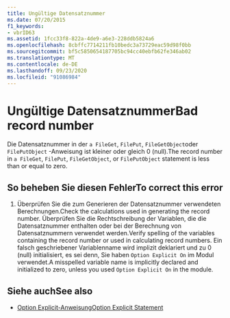```yaml
---
title: Ungültige Datensatznummer
ms.date: 07/20/2015
f1_keywords:
- vbrID63
ms.assetid: 1fcc33f8-822a-4de9-a6e3-228ddb5824a6
ms.openlocfilehash: 8cbffc7714211fb10bedc3a73729eac59d98f0bb
ms.sourcegitcommit: bf5c5850654187705bc94cc40ebfb62fe346ab02
ms.translationtype: MT
ms.contentlocale: de-DE
ms.lasthandoff: 09/23/2020
ms.locfileid: "91086984"
---
```

# <a name="bad-record-number"></a><span data-ttu-id="c5a3a-102">Ungültige Datensatznummer</span><span class="sxs-lookup"><span data-stu-id="c5a3a-102">Bad record number</span></span>

<span data-ttu-id="c5a3a-103">Die Datensatznummer in der `a FileGet`, `FilePut`, `FileGetObject`oder `FilePutObject` -Anweisung ist kleiner oder gleich 0 (null).</span><span class="sxs-lookup"><span data-stu-id="c5a3a-103">The record number in `a FileGet`, `FilePut`, `FileGetObject`, or `FilePutObject` statement is less than or equal to zero.</span></span>  
  
## <a name="to-correct-this-error"></a><span data-ttu-id="c5a3a-104">So beheben Sie diesen Fehler</span><span class="sxs-lookup"><span data-stu-id="c5a3a-104">To correct this error</span></span>  
  
1. <span data-ttu-id="c5a3a-105">Überprüfen Sie die zum Generieren der Datensatznummer verwendeten Berechnungen.</span><span class="sxs-lookup"><span data-stu-id="c5a3a-105">Check the calculations used in generating the record number.</span></span> <span data-ttu-id="c5a3a-106">Überprüfen Sie die Rechtschreibung der Variablen, die die Datensatznummer enthalten oder bei der Berechnung von Datensatznummern verwendet werden.</span><span class="sxs-lookup"><span data-stu-id="c5a3a-106">Verify spelling of the variables containing the record number or used in calculating record numbers.</span></span> <span data-ttu-id="c5a3a-107">Ein falsch geschriebener Variablenname wird implizit deklariert und zu 0 (null) initialisiert, es sei denn, Sie haben `Option Explicit On` im Modul verwendet.</span><span class="sxs-lookup"><span data-stu-id="c5a3a-107">A misspelled variable name is implicitly declared and initialized to zero, unless you used `Option Explicit On` in the module.</span></span>  
  
## <a name="see-also"></a><span data-ttu-id="c5a3a-108">Siehe auch</span><span class="sxs-lookup"><span data-stu-id="c5a3a-108">See also</span></span>

- [<span data-ttu-id="c5a3a-109">Option Explicit-Anweisung</span><span class="sxs-lookup"><span data-stu-id="c5a3a-109">Option Explicit Statement</span></span>](../language-reference/statements/option-explicit-statement.md)

